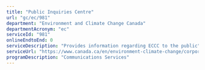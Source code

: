 ```yaml
---
title: "Public Inquiries Centre"
url: "gc/ec/981"
department: "Environment and Climate Change Canada"
departmentAcronym: "ec"
serviceId: "981"
onlineEndtoEnd: 0
serviceDescription: "Provides information regarding ECCC to the public"
serviceUrl: "https://www.canada.ca/en/environment-climate-change/corporate/contact/public-inquiries-center-requested-topics.html"
programDescription: "Communications Services"
---
```

